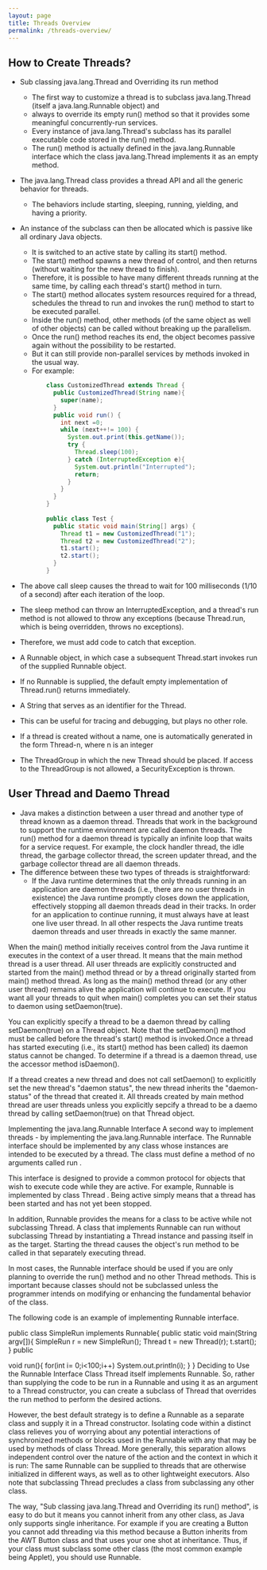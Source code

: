 ```yaml
---
layout: page
title: Threads Overview 
permalink: /threads-overview/
---
```



## How to Create Threads?
- Sub classing java.lang.Thread and Overriding its run method
    - The first way to customize a thread is to subclass java.lang.Thread (itself a java.lang.Runnable object) and 
    - always to override its empty run() method so that it  provides some meaningful concurrently-run services. 
    - Every instance of java.lang.Thread's subclass has its parallel executable code stored in the run() method. 
    - The run() method is actually defined in the java.lang.Runnable interface which the class java.lang.Thread implements it as an empty method.
- The  java.lang.Thread  class  provides a thread API and all the generic behavior for threads. 
    - The behaviors include starting, sleeping, running, yielding, and having a priority. 
- An instance of the subclass can then be allocated which is passive like all ordinary Java objects. 
    - It is switched to an active state by calling its start() method. 
    - The start() method spawns a new thread of control, and then returns (without waiting for the new thread to finish). 
    - Therefore, it is possible to have many different threads running at the same time, by calling each thread's start() method in turn. 
    - The start() method allocates system resources required for a thread, schedules the thread to run and invokes the run() method to start to be executed parallel. 
    - Inside the run()  method, other methods (of the same object as well of other objects) can be called without breaking up the parallelism. 
    - Once the run() method reaches its end, the object becomes passive again without the possibility to be restarted. 
    - But it can still provide non-parallel services by methods invoked in the usual way.  
    - For example: 
        ~~~java
            class CustomizedThread extends Thread {
              public CustomizedThread(String name){
                super(name);
              }
              public void run() {
                int next =0;
                while (next++!= 100) {
                  System.out.print(this.getName());
                  try {
                    Thread.sleep(100); 
                  } catch (InterruptedException	e){
                    System.out.println("Interrupted");
                    return;
                  }
                }
              }
            }
            
            public class Test {
              public static void main(String[] args) {
                Thread t1 = new CustomizedThread("1");
                Thread t2 = new CustomizedThread("2");
                t1.start();
                t2.start();
              }
            }
        ~~~

- The above call sleep causes the thread to wait for 100 milliseconds (1/10 of a second) after each iteration of the loop.
- The sleep method can throw an InterruptedException, and a thread's run method is not allowed to throw any exceptions (because Thread.run, which is being overridden, throws no exceptions). 
- Therefore, we must add code to catch that exception.
- A Runnable object, in which case a subsequent Thread.start invokes run of the supplied Runnable object. 
- If no Runnable is supplied, the default empty implementation of Thread.run() returns immediately.
- A String that serves as an identifier for the Thread. 
- This can be useful for tracing and debugging, but plays no other role. 
- If a thread is created without a name, one is automatically generated in the form Thread-n, where n is an integer
- The ThreadGroup in which the new Thread should be placed. If access to the ThreadGroup is not allowed, a SecurityException is thrown.

## User Thread and Daemo Thread
- Java makes a distinction between a user thread and another type of thread known as a daemon thread. Threads that work in the background to support the runtime environment are called daemon threads. The run() method for a daemon thread is typically an infinite loop that waits for a service request. For example, the clock handler thread, the idle thread, the garbage collector thread, the screen updater thread, and the garbage collector thread are all daemon threads.
- The difference between these two types of threads is straightforward: 
    - If the Java runtime determines that the only threads running in an application are daemon threads (i.e., there are no user threads in existence) the Java runtime promptly closes down the application, effectively stopping all daemon threads dead in their tracks. In order for an application to continue running, it must always have at least one live user thread. In all other respects the Java runtime treats daemon threads and user threads in exactly the same manner.

When the main() method initially receives control from the Java runtime it executes in the context of a user thread. It means that the main method thread is a user thread. All user threads are explicitly constructed and started from the main() method thread or by a thread originally started from main() method thread.  As long as the main() method thread (or any other user thread) remains alive the application will continue to execute. If you want all your threads to quit when main() completes you can set their status to daemon using setDaemon(true).

You can explicitly specify a thread to be a daemon thread by calling setDaemon(true) on a Thread object. Note that the setDaemon() method must be called before the thread's start() method is invoked.Once a thread has started executing (i.e., its start() method has been called) its daemon status cannot be changed. To determine if a thread is a daemon thread, use the accessor method isDaemon().

If a thread creates a new thread and does not call setDaemon() to explicitlly set the new thread's "daemon status", the new thread inherits the "daemon-status" of the thread that created it. All threads created by main method thread are user threads unless you explicitly sepcify a thread to be a daemo thread by calling setDaemon(true) on that Thread object.

Implementing the java.lang.Runnable Interface
A second way to implement threads - by implementing the java.lang.Runnable interface. The Runnable interface should be implemented by any class whose instances are intended to be executed by a thread. The class must define a method of no arguments called run .

This interface is designed to provide a common protocol for objects that wish to execute code while they are active. For example, Runnable is implemented by class Thread . Being active simply means that a thread has been started and has not yet been stopped.

In addition, Runnable provides the means for a class to be active while not subclassing Thread. A class that implements Runnable can run without subclassing Thread by instantiating a Thread instance and passing itself in as the target. Starting the thread causes the object's run method to be called in that separately executing thread.

In most cases, the Runnable interface should be used if you are only planning to override the run() method and no other Thread methods. This is important because classes should not be subclassed unless the programmer intends on modifying or enhancing the fundamental behavior of the class.

The following code is an example of implementing Runnable interface. 

public 
class SimpleRun implements Runnable{ public
  static void main(String argv[]){ SimpleRun
    r = new SimpleRun(); Thread
    t = new Thread(r); t.start();
    }
  public

  void run(){ for(int
    i= 0;i<100;i++)
      System.out.println(i);
  }
}
Deciding to Use the Runnable Interface
Class Thread itself implements Runnable. So, rather than supplying the code to be run in a Runnable and using it as an argument to a Thread constructor, you can create a subclass of Thread that overrides the run method to perform the desired actions.

However, the best default strategy is to define a Runnable as a separate class and supply it in a Thread constructor. Isolating code within a distinct class relieves you of worrying about any potential interactions of synchronized methods or blocks used in the Runnable with any that may be used by methods of class Thread. More generally, this separation allows independent control over the nature of the action and the context in which it is run: The same Runnable can be supplied to threads that are otherwise initialized in different ways, as well as to other lightweight executors. Also note that subclassing Thread precludes a class from subclassing any other class.

The way, "Sub classing java.lang.Thread and Overriding its run() method",   is easy to do but it means you cannot inherit from any other class, as Java only supports single inheritance. For example if you are creating a Button you cannot add threading via this method because a Button inherits from the AWT Button class and that uses your one shot at inheritance. Thus, if your class must subclass some other class (the most common example being Applet), you should use Runnable.